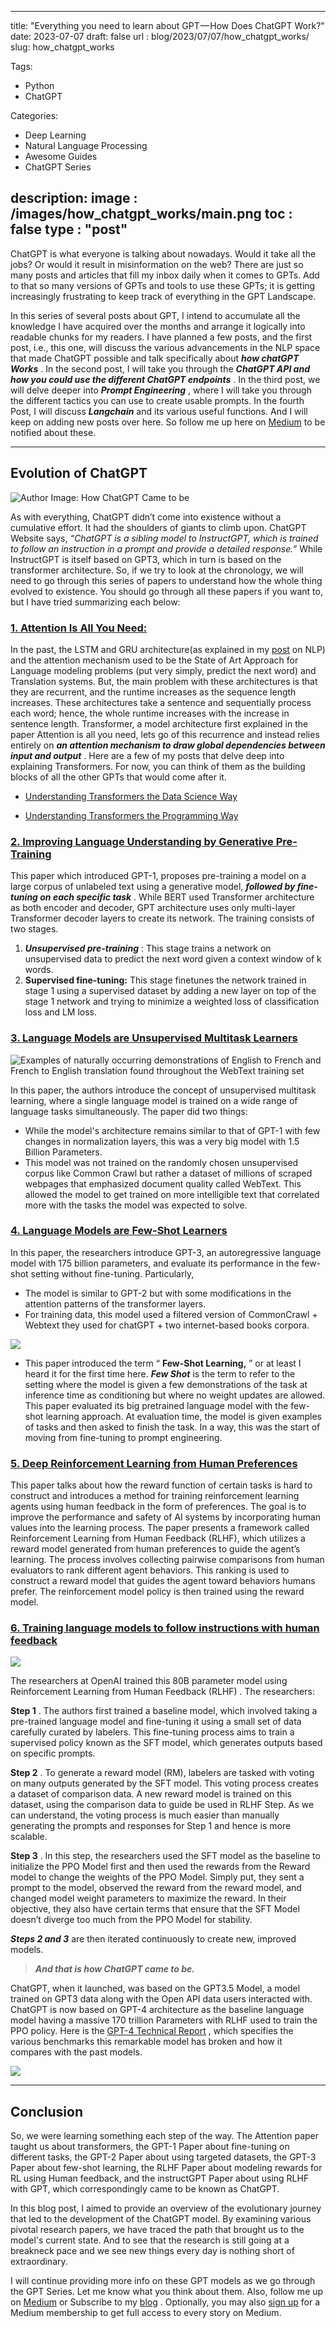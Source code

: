 
---
title:  "Everything you need to learn about GPT — How Does ChatGPT Work?"
date:  2023-07-07
draft: false
url : blog/2023/07/07/how_chatgpt_works/
slug: how_chatgpt_works

Tags:
- Python
- ChatGPT

Categories:
- Deep Learning
- Natural Language Processing
- Awesome Guides
- ChatGPT Series

description:
image : /images/how_chatgpt_works/main.png
toc : false
type : "post"
---

ChatGPT is what everyone is talking about nowadays\. Would it take all the jobs? Or would it result in misinformation on the web? There are just so many posts and articles that fill my inbox daily when it comes to GPTs\. Add to that so many versions of GPTs and tools to use these GPTs; it is getting increasingly frustrating to keep track of everything in the GPT Landscape\.

In this series of several posts about GPT, I intend to accumulate all the knowledge I have acquired over the months and arrange it logically into readable chunks for my readers\. I have planned a few posts, and the first post, i\.e\., this one, will discuss the various advancements in the NLP space that made ChatGPT possible and talk specifically about **_how chatGPT Works_** \. In the second post, I will take you through the **_ChatGPT API and how you could use the different ChatGPT endpoints_** \. In the third post, we will delve deeper into **_Prompt Engineering_** , where I will take you through the different tactics you can use to create usable prompts\. In the fourth Post, I will discuss **_Langchain_** and its various useful functions\. And I will keep on adding new posts over here\. So follow me up here on [Medium](https://mlwhiz.medium.com/) to be notified about these\.

---
## Evolution of ChatGPT


![](/images/how_chatgpt_works/1*huWymPGbq9WCV5utpoPIFg.png "Author Image: How ChatGPT Came to be")

As with everything, ChatGPT didn’t come into existence without a cumulative effort\. It had the shoulders of giants to climb upon\. ChatGPT Website says, _“ChatGPT is a sibling model to InstructGPT, which is trained to follow an instruction in a prompt and provide a detailed response\.”_ While InstructGPT is itself based on GPT3, which in turn is based on the transformer architecture\. So, if we try to look at the chronology, we will need to go through this series of papers to understand how the whole thing evolved to existence\. You should go through all these papers if you want to, but I have tried summarizing each below:

### [1\. Attention Is All You Need:](https://arxiv.org/pdf/1706.03762.pdf)

In the past, the LSTM and GRU architecture\(as explained in my [post](https://towardsdatascience.com/nlp-learning-series-part-3-attention-cnn-and-what-not-for-text-classification-4313930ed566) on NLP\) and the attention mechanism used to be the State of Art Approach for Language modeling problems \(put very simply, predict the next word\) and Translation systems\. But, the main problem with these architectures is that they are recurrent, and the runtime increases as the sequence length increases\. These architectures take a sentence and sequentially process each word; hence, the whole runtime increases with the increase in sentence length\. Transformer, a model architecture first explained in the paper Attention is all you need, lets go of this recurrence and instead relies entirely on **_an attention mechanism to draw global dependencies between input and output_** \. Here are a few of my posts that delve deep into explaining Transformers\. For now, you can think of them as the building blocks of all the other GPTs that would come after it\.


- [Understanding Transformers the Data Science Way](https://towardsdatascience.com/understanding-transformers-the-data-science-way-e4670a4ee076)

- [Understanding Transformers the Programming Way](https://towardsdatascience.com/understanding-transformers-the-programming-way-f8ed22d112b2)

### [2\. Improving Language Understanding by Generative Pre\-Training](https://cdn.openai.com/research-covers/language-unsupervised/language_understanding_paper.pdf)

This paper which introduced GPT\-1, proposes pre\-training a model on a large corpus of unlabeled text using a generative model, **_followed by fine\-tuning on each specific task_** \. While BERT used Transformer architecture as both encoder and decoder, GPT architecture uses only multi\-layer Transformer decoder layers to create its network\. The training consists of two stages\.
1. **_Unsupervised pre\-training_** : This stage trains a network on unsupervised data to predict the next word given a context window of k words\.
2. **Supervised fine\-tuning:** This stage finetunes the network trained in stage 1 using a supervised dataset by adding a new layer on top of the stage 1 network and trying to minimize a weighted loss of classification loss and LM loss\.

### [3\. Language Models are Unsupervised Multitask Learners](https://d4mucfpksywv.cloudfront.net/better-language-models/language_models_are_unsupervised_multitask_learners.pdf)


![](/images/how_chatgpt_works/1*HdscdbNQWn4aEpNuPG0E4Q.png "Examples of naturally occurring demonstrations of English to French and French to English translation found throughout the WebText training set")

In this paper, the authors introduce the concept of unsupervised multitask learning, where a single language model is trained on a wide range of language tasks simultaneously\. The paper did two things:
- While the model's architecture remains similar to that of GPT\-1 with few changes in normalization layers, this was a very big model with 1\.5 Billion Parameters\.
- This model was not trained on the randomly chosen unsupervised corpus like Common Crawl but rather a dataset of millions of scraped webpages that emphasized document quality called WebText\. This allowed the model to get trained on more intelligible text that correlated more with the tasks the model was expected to solve\.

### [4\. Language Models are Few\-Shot Learners](https://arxiv.org/pdf/2005.14165.pdf)

In this paper, the researchers introduce GPT\-3, an autoregressive language model with 175 billion parameters, and evaluate its performance in the few\-shot setting without fine\-tuning\. Particularly,
- The model is similar to GPT\-2 but with some modifications in the attention patterns of the transformer layers\.
- For training data, this model used a filtered version of CommonCrawl \+ Webtext they used for chatGPT \+ two internet\-based books corpora\.

![](/images/how_chatgpt_works/1*joMVvBgn0K7pqluidXbPhg.png)

- This paper introduced the term “ **Few\-Shot Learning,** ” or at least I heard it for the first time here\. **_Few Shot_** is the term to refer to the setting where the model is given a few demonstrations of the task at inference time as conditioning but where no weight updates are allowed\. This paper evaluated its big pretrained language model with the few\-shot learning approach\. At evaluation time, the model is given examples of tasks and then asked to finish the task\. In a way, this was the start of moving from fine\-tuning to prompt engineering\.

### [5\. Deep Reinforcement Learning from Human Preferences](https://arxiv.org/pdf/1706.03741.pdf)

This paper talks about how the reward function of certain tasks is hard to construct and introduces a method for training reinforcement learning agents using human feedback in the form of preferences\. The goal is to improve the performance and safety of AI systems by incorporating human values into the learning process\. The paper presents a framework called Reinforcement Learning from Human Feedback \(RLHF\), which utilizes a reward model generated from human preferences to guide the agent’s learning\. The process involves collecting pairwise comparisons from human evaluators to rank different agent behaviors\. This ranking is used to construct a reward model that guides the agent toward behaviors humans prefer\. The reinforcement model policy is then trained using the reward model\.
### [6\. Training language models to follow instructions with human feedback](https://arxiv.org/pdf/2203.02155.pdf)

![](/images/how_chatgpt_works/1*27sFm2tE81bqeb-nXfNOsw.png)

The researchers at OpenAI trained this 80B parameter model using Reinforcement Learning from Human Feedback \(RLHF\) \. The researchers:

**Step 1** \. The authors first trained a baseline model, which involved taking a pre\-trained language model and fine\-tuning it using a small set of data carefully curated by labelers\. This fine\-tuning process aims to train a supervised policy known as the SFT model, which generates outputs based on specific prompts\.

**Step 2** \. To generate a reward model \(RM\), labelers are tasked with voting on many outputs generated by the SFT model\. This voting process creates a dataset of comparison data\. A new reward model is trained on this dataset, using the comparison data to guide be used in RLHF Step\. As we can understand, the voting process is much easier than manually generating the prompts and responses for Step 1 and hence is more scalable\.

**Step 3** \. In this step, the researchers used the SFT model as the baseline to initialize the PPO Model first and then used the rewards from the Reward model to change the weights of the PPO Model\. Simply put, they sent a prompt to the model, observed the reward from the reward model, and changed model weight parameters to maximize the reward\. In their objective, they also have certain terms that ensure that the SFT Model doesn’t diverge too much from the PPO Model for stability\.

**_Steps 2 and 3_** are then iterated continuously to create new, improved models\.

> **_And that is how ChatGPT came to be\._** 

ChatGPT, when it launched, was based on the GPT3\.5 Model, a model trained on GPT3 data along with the Open API data users interacted with\. ChatGPT is now based on GPT\-4 architecture as the baseline language model having a massive 170 trillion Parameters with RLHF used to train the PPO policy\. Here is the [GPT\-4 Technical Report](https://arxiv.org/pdf/2303.08774.pdf) , which specifies the various benchmarks this remarkable model has broken and how it compares with the past models\.


![](/images/how_chatgpt_works/1*tzBNEGV3HYL_Q-8JKXyAGw.png)

---
## Conclusion

So, we were learning something each step of the way\. The Attention paper taught us about transformers, the GPT\-1 Paper about fine\-tuning on different tasks, the GPT\-2 Paper about using targeted datasets, the GPT\-3 Paper about few\-shot learning, the RLHF Paper about modeling rewards for RL using Human feedback, and the instructGPT Paper about using RLHF with GPT, which correspondingly came to be known as ChatGPT\.

In this blog post, I aimed to provide an overview of the evolutionary journey that led to the development of the ChatGPT model\. By examining various pivotal research papers, we have traced the path that brought us to the model's current state\. And to see that the research is still going at a breakneck pace and we see new things every day is nothing short of extraordinary\.

I will continue providing more info on these GPT models as we go through the GPT Series\. Let me know what you think about them\. Also, follow me up on [Medium](https://mlwhiz.medium.com/) or Subscribe to my [blog](https://mlwhiz.ck.page/a9b8bda70c) \. Optionally, you may also [sign up](https://medium.com/@mlwhiz/membership) for a Medium membership to get full access to every story on Medium\.